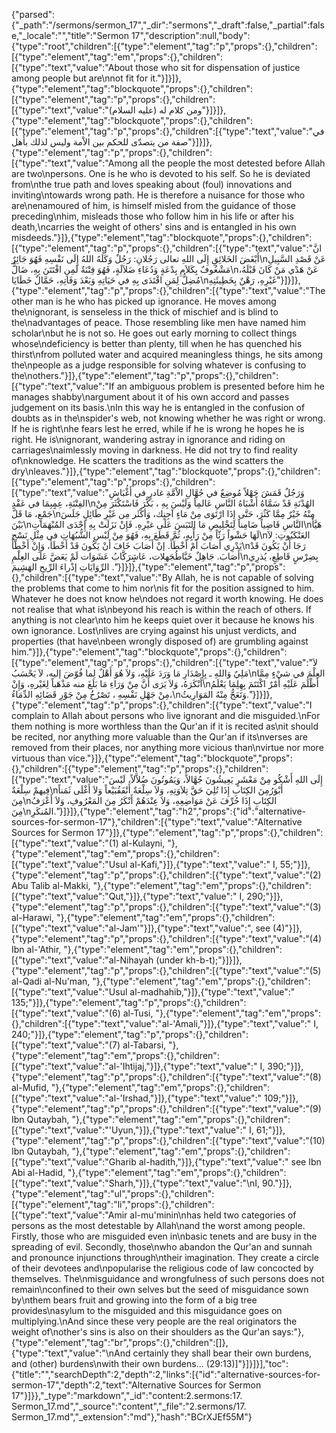 {"parsed":{"_path":"/sermons/sermon_17","_dir":"sermons","_draft":false,"_partial":false,"_locale":"","title":"Sermon 17","description":null,"body":{"type":"root","children":[{"type":"element","tag":"p","props":{},"children":[{"type":"element","tag":"em","props":{},"children":[{"type":"text","value":"About those who sit for dispensation of justice among people but are\nnot fit for it."}]}]},{"type":"element","tag":"blockquote","props":{},"children":[{"type":"element","tag":"p","props":{},"children":[{"type":"text","value":"ومن كلام له (عليه السلام)"}]}]},{"type":"element","tag":"blockquote","props":{},"children":[{"type":"element","tag":"p","props":{},"children":[{"type":"text","value":"في صفة من يتصدّى للحكم بين الاْمة وليس لذلك بأَهل"}]}]},{"type":"element","tag":"p","props":{},"children":[{"type":"text","value":"Among all the people the most detested before Allah are two\npersons. One is he who is devoted to his self. So he is deviated from\nthe true path and loves speaking about (foul) innovations and inviting\ntowards wrong path. He is therefore a nuisance for those who are\nenamoured of him, is himself misled from the guidance of those preceding\nhim, misleads those who follow him in his life or after his death,\ncarries the weight of others' sins and is entangled in his own misdeeds."}]},{"type":"element","tag":"blockquote","props":{},"children":[{"type":"element","tag":"p","props":{},"children":[{"type":"text","value":"انَّ أَبْغَضَ الخَلائِقِ إِلَى اللهِ تعالى رَجُلانِ: رَجُلٌ وَكَلَهُ اللهُ إِلَى نَفْسِهِ فَهُوَ جَائِرٌ\nعَنْ قَصْدِ السَّبِيلِ مَشْغُوفٌ بِكَلاَمِ بِدْعَةٍ وَدُعَاءِ ضَلاَلَةٍ، فَهُوَ فِتْنَةٌ لَمِنِ افْتَتَنَ بِهِ، ضَالٌّ\nعَنْ هَدْي مَنْ كَانَ قَبْلَهُ، مُضِلُّ لِمَنِ اقْتَدَى بِهِ في حَيَاتِهِ وَبَعْدَ وَفَاتِهِ، حَمَّالٌ خَطَايَا\nغَيْرِهِ، رَهْنٌ بِخَطِيئَتِهِ"}]}]},{"type":"element","tag":"p","props":{},"children":[{"type":"text","value":"The other man is he who has picked up ignorance. He moves among the\nignorant, is senseless in the thick of mischief and is blind to the\nadvantages of peace. Those resembling like men have named him scholar\nbut he is not so. He goes out early morning to collect things whose\ndeficiency is better than plenty, till when he has quenched his thirst\nfrom polluted water and acquired meaningless things, he sits among the\npeople as a judge responsible for solving whatever is confusing to the\nothers."}]},{"type":"element","tag":"p","props":{},"children":[{"type":"text","value":"If an ambiguous problem is presented before him he manages shabby\nargument about it of his own accord and passes judgement on its basis.\nIn this way he is entangled in the confusion of doubts as in the\nspider's web, not knowing whether he was right or wrong. If he is right\nhe fears lest he erred, while if he is wrong he hopes he is right. He is\nignorant, wandering astray in ignorance and riding on carriages\naimlessly moving in darkness. He did not try to find reality of\nknowledge. He scatters the traditions as the wind scatters the dry\nleaves."}]},{"type":"element","tag":"blockquote","props":{},"children":[{"type":"element","tag":"p","props":{},"children":[{"type":"text","value":"وَرَجُلٌ قَمَشَ جَهْلاً مُوضِعٌ في جُهَّالِ الاْمَّةِ غادرٍ في أَغْبَاشِ الفِتْنَةِ، عِمٍبِمَا في عَقْدِ\nالهُدْنَةِ قَدْ سَمَّاهُ أَشْبَاهُ النَّاسِ عَالمِاً وَلَيْسَ بِهِ ، بَكَّرَ فَاسْتَكْثَرَ مِنْ جَمْعٍ، مَا قَلَّ\nمِنْهُ خَيْرٌ مِمَّا كَثُرَ، حَتَّى إِذَا ارْتَوَى مِنْ مَاءٍ آجِنٍك، وَأكْثَر مِن غَيْرِ طَائِلٍ جَلَسَ بَيْنَ\nالنَّاسِ قَاضِياً ضَامِناً لِتَخْلِيصِ مَا التَبَسَ عَلَى غيْرِهِ. فَإِنْ نَزَلَتْ بِهِ إِحْدَى المُبْهَمَاتِ\nهَيَّأَ لَهَا حَشْواً رَثّاً مِنْ رَأْيِهِ، ثُمَّ قَطَعَ بِهِ، فَهُوَ مِنْ لَبْسِ الشُّبُهَاتِ في مِثْلِ نَسْجِ\nالعَنْكَبُوتِ: لاَ يَدْرِي أَصَابَ أَمْ أَخْطَأَ. إنْ أَصَابَ خَافَ أَنْ يَكُونَ قَدْ أَخْطَأَ، وَإِنْ أَخْطَأَ\nرَجَا أَنْ يَكُونَ قَدْ أَصَابَ. جَاهِلٌ خَبَّاطُجَهلات، عَاشٍرَكَّابُ عَشَوَات لَمْ يَعَضَّ عَلَى العِلْمِ\nبِضِرْسٍ قَاطِعٍ، يُذرِي الرِّوَايَاتِ إذْراءَ الرِّيحِ الهَشِيمَ ."}]}]},{"type":"element","tag":"p","props":{},"children":[{"type":"text","value":"By Allah, he is not capable of solving the problems that come to him nor\nis fit for the position assigned to him. Whatever he does not know he\ndoes not regard it worth knowing. He does not realise that what is\nbeyond his reach is within the reach of others. If anything is not clear\nto him he keeps quiet over it because he knows his own ignorance. Lost\nlives are crying against his unjust verdicts, and properties (that have\nbeen wrongly disposed of) are grumbling against him."}]},{"type":"element","tag":"blockquote","props":{},"children":[{"type":"element","tag":"p","props":{},"children":[{"type":"text","value":"لاَ مَلِيٌ وَاللهِ ـ بِإِصْدَارِ مَا وَرَدَ عَلَيْهِ، وَلاَ هُوَ أَهْلٌ لِما فُوّضَ إليه، لاَ يَحْسَبُ\nالعِلْمَ في شيْءٍ مِمَّا أَنْكَرَهُ، وَلاَ يَرَى أَنَّ مِنْ وَرَاءِ مَا بَلَغَ منه مَذْهَباً لِغَيْرهِ، وَإِنْ\nأَظْلَمَ عَلَيْهِ أَمْرٌ اكْتَتَمَ بِهِلِمَا يَعْلَمُ مِنْ جَهْلِ نَفْسِهِ ، تَصْرُخُ مِنْ جَوْرِ قَضَائِهِ الدِّمَاءُ،\nوَتَعَجُّ مِنْهُ المَوَارِيثُ."}]}]},{"type":"element","tag":"p","props":{},"children":[{"type":"text","value":"I complain to Allah about persons who live ignorant and die misguided.\nFor them nothing is more worthless than the Qur'an if it is recited as\nit should be recited, nor anything more valuable than the Qur'an if its\nverses are removed from their places, nor anything more vicious than\nvirtue nor more virtuous than vice."}]},{"type":"element","tag":"blockquote","props":{},"children":[{"type":"element","tag":"p","props":{},"children":[{"type":"text","value":"إِلَى اللهِ أَشْكُو مِنْ مَعْشَرٍ يَعِيشُونَ جُهَّالاً، وَيَمُوتُونَ ضُلاَّلاً، لَيْسَ فِيهمْ سِلْعَةٌ\nأَبْوَرُمِنَ الكِتَابِ إِذَا تُلِيَ حَقَّ تِلاَوَتِهِ، وَلاَ سِلْعَةٌ أَنْفَقُبَيْعاً وَلاَ أَغْلَى ثَمَناً مِنَ\nالكِتَابِ إِذَا حُرِّفَ عَنْ مَوَاضِعِهِ، وَلاَ عِنْدَهُمْ أَنْكَرُ مِنَ المَعْرُوفِ، وَلاَ أَعْرَفُ مِنَ\nالمُنكَرِ."}]}]},{"type":"element","tag":"h2","props":{"id":"alternative-sources-for-sermon-17"},"children":[{"type":"text","value":"Alternative Sources for Sermon 17"}]},{"type":"element","tag":"p","props":{},"children":[{"type":"text","value":"(1) al-Kulayni, "},{"type":"element","tag":"em","props":{},"children":[{"type":"text","value":"Usul al-Kafi,"}]},{"type":"text","value":" I, 55;"}]},{"type":"element","tag":"p","props":{},"children":[{"type":"text","value":"(2) Abu Talib al-Makki, "},{"type":"element","tag":"em","props":{},"children":[{"type":"text","value":"Qut,"}]},{"type":"text","value":" I, 290;"}]},{"type":"element","tag":"p","props":{},"children":[{"type":"text","value":"(3) al-Harawi, "},{"type":"element","tag":"em","props":{},"children":[{"type":"text","value":"al-Jam'"}]},{"type":"text","value":", see (4)"}]},{"type":"element","tag":"p","props":{},"children":[{"type":"text","value":"(4) Ibn al-'Athir, "},{"type":"element","tag":"em","props":{},"children":[{"type":"text","value":"al-Nihayah (under kh-b-t);"}]}]},{"type":"element","tag":"p","props":{},"children":[{"type":"text","value":"(5) al-Qadi al-Nu'man, "},{"type":"element","tag":"em","props":{},"children":[{"type":"text","value":"Usul al-madhahib,"}]},{"type":"text","value":" 135;"}]},{"type":"element","tag":"p","props":{},"children":[{"type":"text","value":"(6) al-Tusi, "},{"type":"element","tag":"em","props":{},"children":[{"type":"text","value":"al-'Amali,"}]},{"type":"text","value":" I, 240;"}]},{"type":"element","tag":"p","props":{},"children":[{"type":"text","value":"(7) al-Tabarsi, "},{"type":"element","tag":"em","props":{},"children":[{"type":"text","value":"al-'Ihtijaj,"}]},{"type":"text","value":" I, 390;"}]},{"type":"element","tag":"p","props":{},"children":[{"type":"text","value":"(8) al-Mufid, "},{"type":"element","tag":"em","props":{},"children":[{"type":"text","value":"al-'Irshad,"}]},{"type":"text","value":" 109;"}]},{"type":"element","tag":"p","props":{},"children":[{"type":"text","value":"(9) Ibn Qutaybah, "},{"type":"element","tag":"em","props":{},"children":[{"type":"text","value":"'Uyun,"}]},{"type":"text","value":" I, 61;"}]},{"type":"element","tag":"p","props":{},"children":[{"type":"text","value":"(10) Ibn Qutaybah, "},{"type":"element","tag":"em","props":{},"children":[{"type":"text","value":"Gharib al-hadith,"}]},{"type":"text","value":" see Ibn Abi al-Hadid, "},{"type":"element","tag":"em","props":{},"children":[{"type":"text","value":"Sharh,"}]},{"type":"text","value":"\nI, 90."}]},{"type":"element","tag":"ul","props":{},"children":[{"type":"element","tag":"li","props":{},"children":[{"type":"text","value":"Amir al-mu'minin\nhas held two categories of persons as the most detestable by Allah\nand the worst among people. Firstly, those who are misguided even in\nbasic tenets and are busy in the spreading of evil. Secondly, those\nwho abandon the Qur'an and sunnah and pronounce injunctions through\ntheir imagination. They create a circle of their devotees and\npopularise the religious code of law concocted by themselves. The\nmisguidance and wrongfulness of such persons does not remain\nconfined to their own selves but the seed of misguidance sown by\nthem bears fruit and growing into the form of a big tree provides\nasylum to the misguided and this misguidance goes on multiplying.\nAnd since these very people are the real originators the weight of\nother's sins is also on their shoulders as the Qur'an says:"},{"type":"element","tag":"br","props":{},"children":[]},{"type":"text","value":"\nAnd certainly they shall bear their own burdens, and (other) burdens\nwith their own burdens... (29:13)]"}]}]}],"toc":{"title":"","searchDepth":2,"depth":2,"links":[{"id":"alternative-sources-for-sermon-17","depth":2,"text":"Alternative Sources for Sermon 17"}]}},"_type":"markdown","_id":"content:2.sermons:17. Sermon_17.md","_source":"content","_file":"2.sermons/17. Sermon_17.md","_extension":"md"},"hash":"BCrXJEf55M"}